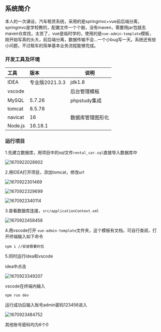 ## 系统简介

本人的一次课设，汽车租赁系统，采用的是springmvc+vue前后端分离，springmvc是学校教的，配置文件一个个敲，没有maven，需要用jar包就去maven仓库找，太苦了，vue是临时学的，使用的是`vue-admin-template`模板，刚开始写真的头大，前后端分离，数据传输不会...一个小bug写一天。系统还有些小问题，不过租车的简单基本业务流程能够完成。

### 开发工具及环境

| 工具    | 版本           | 说明             |
| :------ | :------------- | ---------------- |
| IDEA    | 专业版2021.3.3 | jdk1.8           |
| vscode  |                | 后台管理模板     |
| MySQL   | 5.7.26         | phpstudy集成     |
| tomcat  | 8.5.78         |                  |
| navicat | 16             | 数据库管理图形化 |
| Node.js | 16.18.1        |                  |

### 运行项目

1.先建立数据库，用项目中的sql文件`rental_car.sql`直接导入数据库中

![1670922028902](C:\Users\Admin\AppData\Roaming\Typora\typora-user-images\1670922028902.png)

2.用IDEA打开项目，添加tomcat，修改url

![1670922301469](C:\Users\Admin\AppData\Roaming\Typora\typora-user-images\1670922301469.png)

![1670922329699](C:\Users\Admin\AppData\Roaming\Typora\typora-user-images\1670922329699.png)

![1670922340114](C:\Users\Admin\AppData\Roaming\Typora\typora-user-images\1670922340114.png)

3.查看数据库连接，`src/applicationContext.xml`

![1670922458458](C:\Users\Admin\AppData\Roaming\Typora\typora-user-images\1670922458458.png)

4.用vscode打开 `vue-admin-template`文件夹，这个模板有文档，可自行查阅，打开终端输入如下命令

``` 
npm i //安装需要的包
```

5.同时运行idea和vscode

idea中点击

![1670923349207](C:\Users\Admin\AppData\Roaming\Typora\typora-user-images\1670923349207.png)

vscode在终端内输入

```
npm run dev
```

运行成功后输入账号admin密码123456进入

![1670923484752](C:\Users\Admin\AppData\Roaming\Typora\typora-user-images\1670923484752.png)

其他账号密码均为6个0
